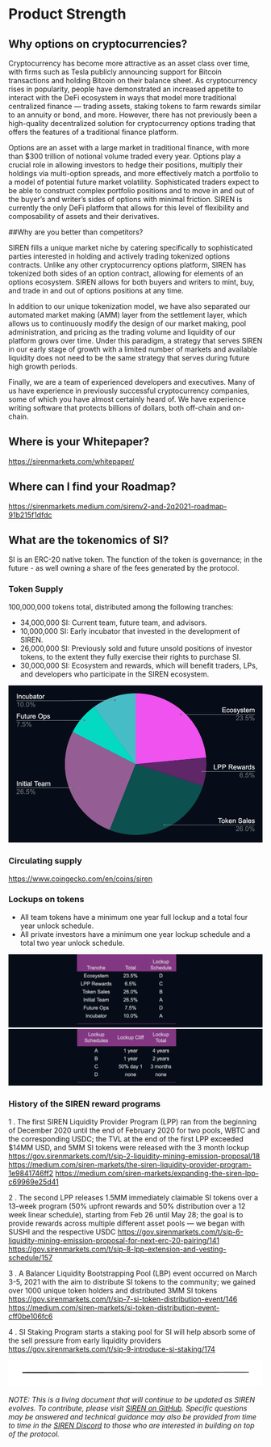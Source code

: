 # Product Strength

## Why options on cryptocurrencies?

Cryptocurrency has become more attractive as an asset class over time, with firms such as Tesla publicly announcing support for Bitcoin transactions and holding Bitcoin on their balance sheet. As cryptocurrency rises in popularity, people have demonstrated an increased appetite to interact with the DeFi ecosystem in ways that model more traditional centralized finance — trading assets, staking tokens to farm rewards similar to an annuity or bond, and more. However, there has not previously been a high-quality decentralized solution for cryptocurrency options trading that offers the features of a traditional finance platform.

Options are an asset with a large market in traditional finance, with more than $300 trillion of notional volume traded every year. Options play a crucial role in allowing investors to hedge their positions, multiply their holdings via multi-option spreads, and more effectively match a portfolio to a model of potential future market volatility. Sophisticated traders expect to be able to construct complex portfolio positions and to move in and out of the buyer’s and writer’s sides of options with minimal friction. SIREN is currently the only DeFi platform that allows for this level of flexibility and composability of assets and their derivatives.

##Why are you better than competitors?

SIREN fills a unique market niche by catering specifically to sophisticated parties interested in holding and actively trading tokenized options contracts. Unlike any other cryptocurrency options platform, SIREN has tokenized both sides of an option contract, allowing for elements of an options ecosystem. SIREN allows for both buyers and writers to mint, buy, and trade in and out of options positions at any time.

In addition to our unique tokenization model, we have also separated our automated market making (AMM) layer from the settlement layer, which allows us to continuously modify the design of our market making, pool administration, and pricing as the trading volume and liquidity of our platform grows over time. Under this paradigm, a strategy that serves SIREN in our early stage of growth with a limited number of markets and available liquidity does not need to be the same strategy that serves during future high growth periods.

Finally, we are a team of experienced developers and executives. Many of us have experience in previously successful cryptocurrency companies, some of which you have almost certainly heard of. We have experience writing software that protects billions of dollars, both off-chain and on-chain.

## Where is your Whitepaper?

https://sirenmarkets.com/whitepaper/

## Where can I find your Roadmap?

https://sirenmarkets.medium.com/sirenv2-and-2q2021-roadmap-91b215f1dfdc

## What are the tokenomics of SI?

SI is an ERC-20 native token. The function of the token is governance; in the future - as well owning a share of the fees generated by the protocol. 

### Token Supply

100,000,000 tokens total, distributed among the following tranches:
- 34,000,000 SI: Current team, future team, and advisors.
- 10,000,000 SI: Early incubator that invested in the development of SIREN.
- 26,000,000 SI: Previously sold and future unsold positions of investor tokens, to the extent they fully exercise their rights to purchase SI.
- 30,000,000 SI: Ecosystem and rewards, which will benefit traders, LPs, and developers who participate in the SIREN ecosystem.

![](../.gitbook/assets/token-split.png)

### Circulating supply

https://www.coingecko.com/en/coins/siren

### Lockups on tokens

- All team tokens have a minimum one year full lockup and a total four year unlock schedule.
- All private investors have a minimum one year lockup schedule and a total two year unlock schedule.

![](../.gitbook/assets/lockup-schedule-1.png)
![](../.gitbook/assets/lockup-schedule-2.png)

### History of the SIREN reward programs
 
1 . The first SIREN Liquidity Provider Program (LPP) ran from the beginning of December 2020 until the end of February 2020 for two pools, WBTC and the corresponding USDC; the TVL at the end of the first LPP exceeded $14MM USD, and 5MM SI tokens were released with the 3 month lockup
https://gov.sirenmarkets.com/t/sip-2-liquidity-mining-emission-proposal/18
https://medium.com/siren-markets/the-siren-liquidity-provider-program-1e9841746ff2
https://medium.com/siren-markets/expanding-the-siren-lpp-c69969e25d41

2 . The second LPP releases 1.5MM immediately claimable SI tokens over a 13-week program (50% upfront rewards and 50% distribution over a 12 week linear schedule), starting from Feb 26 until May 28; the goal is to provide rewards across multiple different asset pools — we began with SUSHI and the respective USDC
https://gov.sirenmarkets.com/t/sip-6-liquidity-mining-emission-proposal-for-next-erc-20-pairing/141
https://gov.sirenmarkets.com/t/sip-8-lpp-extension-and-vesting-schedule/157

3 . A Balancer Liquidity Bootstrapping Pool (LBP) event occurred on March 3-5, 2021 with the aim to distribute SI tokens to the community; we gained over 1000 unique token holders and distributed 3MM SI tokens
https://gov.sirenmarkets.com/t/sip-7-si-token-distribution-event/146
https://medium.com/siren-markets/si-token-distribution-event-cff0be106fc6

4 . SI Staking Program starts a staking pool for SI will help absorb some of the sell pressure from early liquidity providers
https://gov.sirenmarkets.com/t/sip-9-introduce-si-staking/174

![](../.gitbook/assets/image.png)

_NOTE: This is a living document that will continue to be updated as SIREN evolves. To contribute, please visit_ [_SIREN on GitHub_](https://github.com/sirenmarkets/core)_. Specific questions may be answered and technical guidance may also be provided from time to time in the_ [_SIREN Discord_](https://discord.gg/JMcDB52Y) _to those who are interested in building on top of the protocol._
